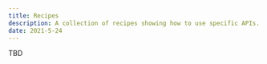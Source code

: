 ```yaml
---
title: Recipes
description: A collection of recipes showing how to use specific APIs.
date: 2021-5-24
---
```


TBD
